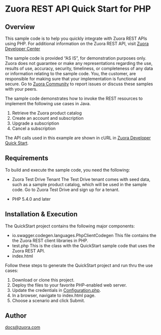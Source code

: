 # Zuora REST API Quick Start for PHP
## Overview

This sample code is to help you quickly integrate with Zuora REST APIs using PHP. For additional information on the Zuora REST API, visit [Zuora Developer Center](https://www.zuora.com/developer/)

The sample code is provided “AS IS”, for demonstration purposes only. Zuora does not guarantee or make any representations regarding the use, results of use, accuracy, security, timeliness, or completeness of any data or information relating to the sample code. You, the customer, are responsible for making sure that your implementation is functional and secure.
Go to [Zuora Community](https://community.zuora.com/) to report issues or discuss these samples with your peers.

The sample code demonstrates how to invoke the REST resources to implement the following use cases in Java.
1. Retrieve the Zuora product catalog
2. Create an account and subscription
3. Upgrade a subscription
4. Cancel a subscription

The API calls used in this example are shown in cURL in [Zuora Developer Quick Start](https://www.zuora.com/developer/quick-start/).



## Requirements
To build and execute the sample code, you need the following:
- Zuora Test Drive Tenant
  The Test Drive tenant comes with seed data, such as a sample product catalog, which will be used in the sample code. Go to Zuora Test Drive and sign up for a tenant.

- PHP 5.4.0 and later

## Installation & Execution
The QuickStart project contains the following major components:

- io.swagger.codegen.languages.PhpClientCodegen
This file contains the the Zuora REST client libraries in PHP.
- test.php
This is the class with the QuickStart sample code that uses the Zuora REST API.
- index.html

Follow these steps to generate the QuickStart project and run thru the use cases:

1. Download or clone this project.
2. Deploy the files to your favorite PHP-enabled web server.
3. Update the credentials in [Configuration.php](/lib/Configuration.php).
4. In a browser, navigate to index.html page. 
5. Choose a scenario and click Submit.


## Author

docs@zuora.com
